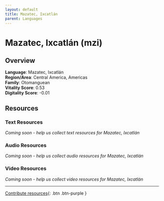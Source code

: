 ```yaml
---
layout: default
title: Mazatec, Ixcatlán
parent: Languages
---
```


# Mazatec, Ixcatlán (mzi)

## Overview

**Language**: Mazatec, Ixcatlán  
**Region/Area**: Central America, Americas  
**Family**: Otomanguean  
**Vitality Score**: 0.53  
**Digitality Score**: -0.01  

## Resources

### Text Resources
*Coming soon - help us collect text resources for Mazatec, Ixcatlán*

### Audio Resources
*Coming soon - help us collect audio resources for Mazatec, Ixcatlán*

### Video Resources
*Coming soon - help us collect video resources for Mazatec, Ixcatlán*

---

[Contribute resources](https://fairtrain.github.io/){: .btn .btn-purple }
